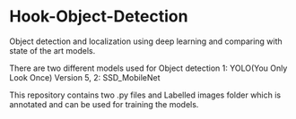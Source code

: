 # Hook-Object-Detection
Object detection and localization using deep learning and comparing with state of the art models.

There are two different models used for Object detection
1: YOLO(You Only Look Once) Version 5,
2: SSD_MobileNet

This repository contains two .py files and Labelled images folder which is annotated and can be used for training the models.
